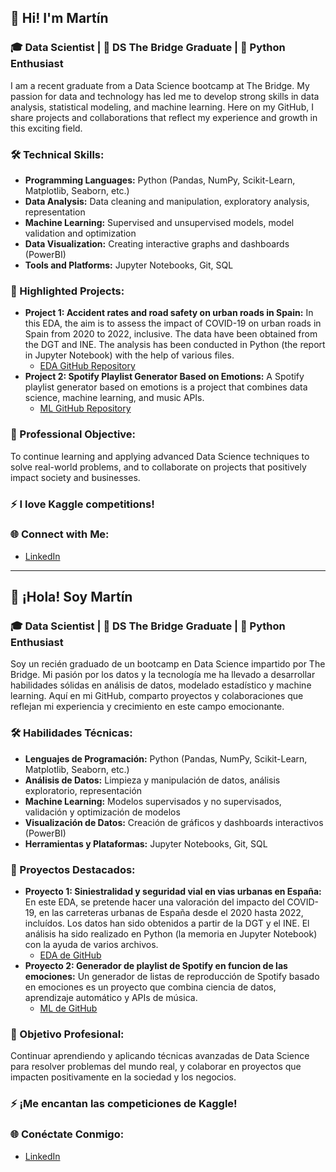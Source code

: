 ## 👋 Hi! I'm Martín

### 🎓 Data Scientist | 🚀 DS The Bridge Graduate | 🐍 Python Enthusiast

I am a recent graduate from a Data Science bootcamp at The Bridge. My passion for data and technology has led me to develop strong skills in data analysis, statistical modeling, and machine learning. Here on my GitHub, I share projects and collaborations that reflect my experience and growth in this exciting field.

### 🛠️ Technical Skills:
- **Programming Languages:** Python (Pandas, NumPy, Scikit-Learn, Matplotlib, Seaborn, etc.)
- **Data Analysis:** Data cleaning and manipulation, exploratory analysis, representation
- **Machine Learning:** Supervised and unsupervised models, model validation and optimization
- **Data Visualization:** Creating interactive graphs and dashboards (PowerBI)
- **Tools and Platforms:** Jupyter Notebooks, Git, SQL

### 📁 Highlighted Projects:
- **Project 1: Accident rates and road safety on urban roads in Spain:** In this EDA, the aim is to assess the impact of COVID-19 on urban roads in Spain from 2020 to 2022, inclusive. The data have been obtained from the DGT and INE. The analysis has been conducted in Python (the report in Jupyter Notebook) with the help of various files.
  - [EDA GitHub Repository](https://github.com/MartinAmez/MartinAmez/tree/main/EDA_entrega)
- **Project 2: Spotify Playlist Generator Based on Emotions:** A Spotify playlist generator based on emotions is a project that combines data science, machine learning, and music APIs.
  - [ML GitHub Repository](https://github.com/MartinAmez/MartinAmez_ML)


### 🎯 Professional Objective:
To continue learning and applying advanced Data Science techniques to solve real-world problems, and to collaborate on projects that positively impact society and businesses.

### ⚡ I love Kaggle competitions!

### 🌐 Connect with Me:
- [LinkedIn](https://www.linkedin.com/in/martinamezsegovia/)

---

## 👋 ¡Hola! Soy Martín

### 🎓 Data Scientist | 🚀 DS The Bridge Graduate | 🐍 Python Enthusiast

Soy un recién graduado de un bootcamp en Data Science impartido por The Bridge. Mi pasión por los datos y la tecnología me ha llevado a desarrollar habilidades sólidas en análisis de datos, modelado estadístico y machine learning. Aquí en mi GitHub, comparto proyectos y colaboraciones que reflejan mi experiencia y crecimiento en este campo emocionante.

### 🛠️ Habilidades Técnicas:
- **Lenguajes de Programación:** Python (Pandas, NumPy, Scikit-Learn, Matplotlib, Seaborn, etc.)
- **Análisis de Datos:** Limpieza y manipulación de datos, análisis exploratorio, representación
- **Machine Learning:** Modelos supervisados y no supervisados, validación y optimización de modelos
- **Visualización de Datos:** Creación de gráficos y dashboards interactivos (PowerBI)
- **Herramientas y Plataformas:** Jupyter Notebooks, Git, SQL

### 📁 Proyectos Destacados:
- **Proyecto 1: Siniestralidad y seguridad vial en vias urbanas en España:** En este EDA, se pretende hacer una valoración del impacto del COVID-19, en las carreteras urbanas de España desde el 2020 hasta 2022, incluídos. Los datos han sido obtenidos a partir de la DGT y el INE. El análisis ha sido realizado en Python (la memoria en Jupyter Notebook) con la ayuda de varios archivos.
  - [EDA de GitHub](https://github.com/MartinAmez/MartinAmez/tree/main/EDA_entrega)
- **Proyecto 2: Generador de playlist de Spotify en funcion de las emociones:** Un generador de listas de reproducción de Spotify basado en emociones es un proyecto que combina ciencia de datos, aprendizaje automático y APIs de música.
  - [ML de GitHub](https://github.com/MartinAmez/MartinAmez_ML)


### 🎯 Objetivo Profesional:
Continuar aprendiendo y aplicando técnicas avanzadas de Data Science para resolver problemas del mundo real, y colaborar en proyectos que impacten positivamente en la sociedad y los negocios.

### ⚡ ¡Me encantan las competiciones de Kaggle!

### 🌐 Conéctate Conmigo:
- [LinkedIn](https://www.linkedin.com/in/martinamezsegovia/)
